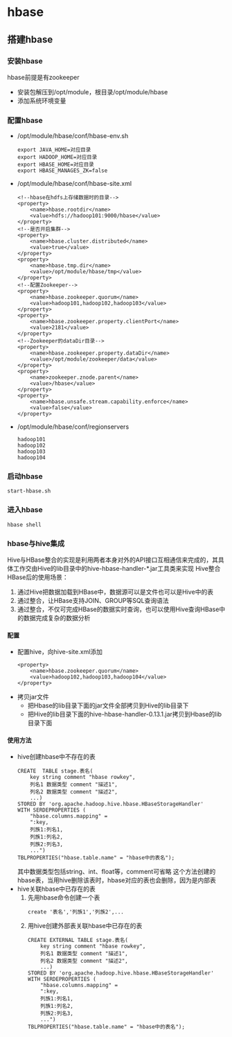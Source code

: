 # hbase
## 搭建hbase
### 安装hbase
hbase前提是有zookeeper
* 安装包解压到/opt/module，根目录/opt/module/hbase
* 添加系统环境变量

### 配置hbase
* /opt/module/hbase/conf/hbase-env.sh
  ```
  export JAVA_HOME=对应目录
  export HADOOP_HOME=对应目录
  export HBASE_HOME=对应目录
  export HBASE_MANAGES_ZK=false
  ```
* /opt/module/hbase/conf/hbase-site.xml
  ```
  <!--hbase在hdfs上存储数据时的目录-->
  <property>
      <name>hbase.rootdir</name>
   	  <value>hdfs://hadoop101:9000/hbase</value>
  </property>
  <!--是否开启集群-->
  <property>
      <name>hbase.cluster.distributed</name>
      <value>true</value>
  </property>
  <property>
	  <name>hbase.tmp.dir</name>
	  <value>/opt/module/hbase/tmp</value>
  </property>
  <!--配置Zookeeper-->
  <property>
      <name>hbase.zookeeper.quorum</name>
      <value>hadoop101,hadoop102,hadoop103</value>
  </property>
  <property>
      <name>hbase.zookeeper.property.clientPort</name>
      <value>2181</value>
  </property>
  <!--Zookeeper的dataDir目录-->
  <property>
      <name>hbase.zookeeper.property.dataDir</name>
      <value>/opt/module/zookeeper/data</value>
  </property>
  <property>
      <name>zookeeper.znode.parent</name>
      <value>/hbase</value>
  </property>
  <property>
      <name>hbase.unsafe.stream.capability.enforce</name>
      <value>false</value>
  </property>
  ```
* /opt/module/hbase/conf/regionservers
  ```
  hadoop101
  hadoop102
  hadoop103
  hadoop104
  ```

### 启动hbase
```start-hbase.sh```

### 进入hbase
```hbase shell```

### hbase与hive集成
Hive与HBase整合的实现是利用两者本身对外的API接口互相通信来完成的，其具体工作交由Hive的lib目录中的hive-hbase-handler-*.jar工具类来实现
Hive整合HBase后的使用场景：
1. 通过Hive把数据加载到HBase中，数据源可以是文件也可以是Hive中的表
2. 通过整合，让HBase支持JOIN、GROUP等SQL查询语法
3. 通过整合，不仅可完成HBase的数据实时查询，也可以使用Hive查询HBase中的数据完成复杂的数据分析

#### 配置
* 配置hive，向hive-site.xml添加
  ```
  <property>
      <name>hbase.zookeeper.quorum</name>
      <value>hadoop102,hadoop103,hadoop104</value>
  </property>
  ```
* 拷贝jar文件
  * 把Hbase的lib目录下面的jar文件全部拷贝到Hive的lib目录下
  * 把Hive的lib目录下面的hive-hbase-handler-0.13.1.jar拷贝到Hbase的lib目录下面

#### 使用方法
* hive创建hbase中不存在的表
  ```
  CREATE  TABLE stage.表名(
      key string comment "hbase rowkey",
      列名1 数据类型 comment "描述1", 
      列名2 数据类型 comment "描述2",
      ...)   
  STORED BY 'org.apache.hadoop.hive.hbase.HBaseStorageHandler'   
  WITH SERDEPROPERTIES (
      "hbase.columns.mapping" = 
      ":key,
      列族1:列名1,
      列族1:列名2,
      列族2:列名3,
      ...")   
  TBLPROPERTIES("hbase.table.name" = "hbase中的表名");
  ```
   其中数据类型包括string、int、float等，comment可省略
   这个方法创建的hbase表，当用hive删除该表时，hbase对应的表也会删除，因为是内部表
* hive关联hbase中已存在的表
  1. 先用hbase命令创建一个表
     ```
     create '表名','列族1','列族2',...
     ```
  2. 用hive创建外部表关联hbase中已存在的表
     ```
     CREATE EXTERNAL TABLE stage.表名(
         key string comment "hbase rowkey",
         列名1 数据类型 comment "描述1", 
         列名2 数据类型 comment "描述2",
         ...)   
     STORED BY 'org.apache.hadoop.hive.hbase.HBaseStorageHandler'   
     WITH SERDEPROPERTIES (
         "hbase.columns.mapping" = 
         ":key,
         列族1:列名1,
         列族1:列名2,
         列族2:列名3,
         ...")   
     TBLPROPERTIES("hbase.table.name" = "hbase中的表名");
     ```